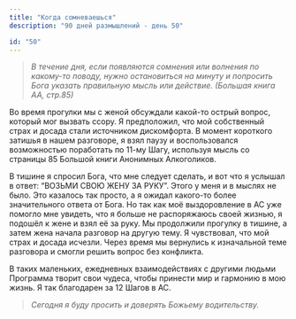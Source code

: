 ```yaml
---
title: "Когда сомневаешься"
description: "90 дней размышлений - день 50"

id: "50"
---
```


> _В течение дня, если появляются сомнения или волнения по какому-то поводу,
> нужно остановиться на минуту и попросить Бога указать правильную мысль или
> действие. (Большая книга АА, стр.85)_

Во время прогулки мы с женой обсуждали какой-то острый вопрос, который мог
вызвать ссору. Я предположил, что мой собственный страх и досада стали
источником дискомфорта. В момент короткого затишья в нашем разговоре, я взял
паузу и воспользовался возможностью поработать по 11-му Шагу, используя мысль
со страницы 85 Большой книги Анонимных Алкоголиков.

В тишине я спросил Бога, что мне следует сделать, и вот что я услышал в ответ:
“ВОЗЬМИ СВОЮ ЖЕНУ ЗА РУКУ”. Этого у меня и в мыслях не было. Это казалось так
просто, а я ожидал какого-то более значительного ответа от Бога. Но так как
моё выздоровление в АС уже помогло мне увидеть, что я больше не распоряжаюсь
своей жизнью, я подошёл к жене и взял её за руку. Мы продолжили прогулку в
тишине, а затем жена начала разговор на другую тему. Я чувствовал, что мой
страх и досада исчезли. Через время мы вернулись к изначальной теме разговора
и смогли решить вопрос без конфликта.

В таких маленьких, ежедневных взаимодействиях с другими людьми Программа
творит свои чудеса, чтобы принести мир и гармонию в мою жизнь. Я так
благодарен за 12 Шагов в АС.

> _Сегодня я буду просить и доверять Божьему водительству._
